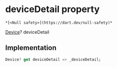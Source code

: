


# deviceDetail property




    *[<Null safety>](https://dart.dev/null-safety)*




[Device](https://yonomi.co/yonomi-sdk/Device-class.html)? deviceDetail
  







## Implementation

```dart
Device? get deviceDetail => _deviceDetail;
```








